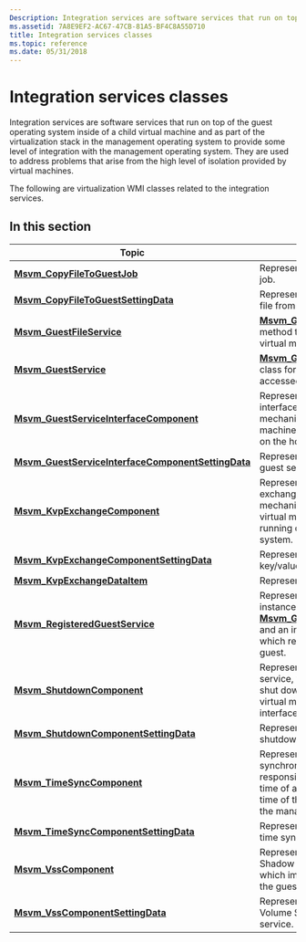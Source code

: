 ```yaml
---
Description: Integration services are software services that run on top of the guest operating system inside of a child virtual machine and as part of the virtualization stack in the management operating system to provide some level of integration with the management operating system.
ms.assetid: 7A8E9EF2-AC67-47CB-81A5-BF4C8A55D710
title: Integration services classes
ms.topic: reference
ms.date: 05/31/2018
---
```


# Integration services classes

Integration services are software services that run on top of the guest operating system inside of a child virtual machine and as part of the virtualization stack in the management operating system to provide some level of integration with the management operating system. They are used to address problems that arise from the high level of isolation provided by virtual machines.

The following are virtualization WMI classes related to the integration services.

## In this section



| Topic                                                                                                                | Description                                                                                                                                                                                                                                                           |
|----------------------------------------------------------------------------------------------------------------------|-----------------------------------------------------------------------------------------------------------------------------------------------------------------------------------------------------------------------------------------------------------------------|
| [**Msvm\_CopyFileToGuestJob**](msvm-copyfiletoguestjob.md)<br/>                                               | Represents a guest file service operation job. <br/>                                                                                                                                                                                                            |
| [**Msvm\_CopyFileToGuestSettingData**](msvm-copyfiletoguestsettingdata.md)<br/>                               | Represents the parameters for copying a file from the host into the guest. <br/>                                                                                                                                                                                |
| [**Msvm\_GuestFileService**](msvm-guestfileservice.md)<br/>                                                   | [**Msvm\_GuestFileService**](msvm-guestfileservice.md) contains a method that can be used to copy a file to a virtual machine from the Hyper-V host. <br/>                                                                                                     |
| [**Msvm\_GuestService**](msvm-guestservice.md)<br/>                                                           | [**Msvm\_GuestService**](msvm-guestservice.md) is the abstract base class for services in the guest that can be accessed from the host. <br/>                                                                                                                  |
| [**Msvm\_GuestServiceInterfaceComponent**](msvm-guestserviceinterfacecomponent.md)<br/>                       | Represents the state of the guest service interface component, which provides a mechanism to interact with the virtual machine from the management interfaces on the host system. <br/>                                                                         |
| [**Msvm\_GuestServiceInterfaceComponentSettingData**](msvm-guestserviceinterfacecomponentsettingdata.md)<br/> | Represents the configured state of the guest service interface component. <br/>                                                                                                                                                                                 |
| [**Msvm\_KvpExchangeComponent**](msvm-kvpexchangecomponent.md)<br/>                                           | Represents the state of the key/value pair exchange service, which provides a mechanism to exchange data between the virtual machine and the operating system running on the management operating system.<br/>                                                  |
| [**Msvm\_KvpExchangeComponentSettingData**](msvm-kvpexchangecomponentsettingdata.md)<br/>                     | Represents the configured state of the key/value pair exchange service.<br/>                                                                                                                                                                                    |
| [**Msvm\_KvpExchangeDataItem**](msvm-kvpexchangedataitem.md)<br/>                                             | Represents a key/value pair.<br/>                                                                                                                                                                                                                               |
| [**Msvm\_RegisteredGuestService**](msvm-registeredguestservice.md)<br/>                                       | Represents an association between an instance of [**Msvm\_GuestServiceInterfaceComponent**](msvm-guestserviceinterfacecomponent.md) and an instance of [**Msvm\_GuestService**](msvm-guestservice.md), which represents a service running in the guest. <br/> |
| [**Msvm\_ShutdownComponent**](msvm-shutdowncomponent.md)<br/>                                                 | Represents the state of the shutdown service, which provides a mechanism to shut down the operating system of the virtual machine from the management interfaces on the host system.<br/>                                                                       |
| [**Msvm\_ShutdownComponentSettingData**](msvm-shutdowncomponentsettingdata.md)<br/>                           | Represents the configured state of the shutdown service.<br/>                                                                                                                                                                                                   |
| [**Msvm\_TimeSyncComponent**](msvm-timesynccomponent.md)<br/>                                                 | Represents the state of the time synchronization service, which is responsible for synchronizing the system time of a virtual machine with the system time of the operating system running in the management operating system.<br/>                             |
| [**Msvm\_TimeSyncComponentSettingData**](msvm-timesynccomponentsettingdata.md)<br/>                           | Represents the configured state of the time synchronization service.<br/>                                                                                                                                                                                       |
| [**Msvm\_VssComponent**](msvm-vsscomponent.md)<br/>                                                           | Represents the state of the Volume Shadow Copy Service (VSS) service, which implements the VSS Requester in the guest operating system.<br/>                                                                                                                    |
| [**Msvm\_VssComponentSettingData**](msvm-vsscomponentsettingdata.md)<br/>                                     | Represents the configured state of the Volume Shadow Copy Service (VSS) service.<br/>                                                                                                                                                                           |



 

 

 




